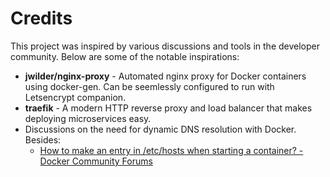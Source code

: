 # Credits

This project was inspired by various discussions and tools in the developer community. Below are some of the notable inspirations:

* **jwilder/nginx-proxy** - Automated nginx proxy for Docker containers using docker-gen. Can be seemlessly configured to run with Letsencrypt companion.
* **traefik** - A modern HTTP reverse proxy and load balancer that makes deploying microservices easy.
* Discussions on the need for dynamic DNS resolution with Docker. Besides:
  * [How to make an entry in /etc/hosts when starting a container? - Docker Community Forums](https://forums.docker.com/t/how-to-make-an-entry-in-etc-hosts-when-starting-a-container/137806)
